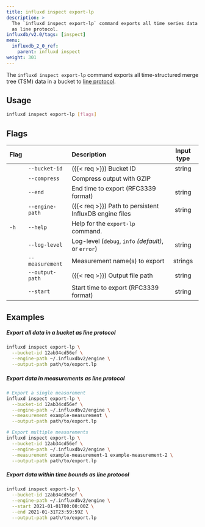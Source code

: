 ```yaml
---
title: influxd inspect export-lp
description: >
  The `influxd inspect export-lp` command exports all time series data in a bucket
  as line protocol.
influxdb/v2.0/tags: [inspect]
menu:
  influxdb_2_0_ref:
    parent: influxd inspect
weight: 301
---
```


The `influxd inspect export-lp` command exports all time-structured merge tree (TSM)
data in a bucket to [line protocol](/influxdb/v2.0/reference/syntax/line-protocol/).

## Usage
```sh
influxd inspect export-lp [flags]
```

## Flags
| Flag |                 | Description                                            | Input type |
|:---- |:---             |:-----------                                            |:----------:|
|      | `--bucket-id`   | ({{< req >}}) Bucket ID                                | string     |
|      | `--compress`    | Compress output with GZIP                              |            |
|      | `--end`         | End time to export (RFC3339 format)                    | string     |
|      | `--engine-path` | ({{< req >}}) Path to persistent InfluxDB engine files | string     |
| `-h` | `--help`        | Help for the `export-lp` command.                      |            |
|      | `--log-level`   | Log-level (`debug`, `info` _(default)_, or `error`)    | string     |
|      | `--measurement` | Measurement name(s) to export                          | strings    |
|      | `--output-path` | ({{< req >}}) Output file path                         | string     |
|      | `--start`       | Start time to export (RFC3339 format)                  | string     |

## Examples

##### Export all data in a bucket as line protocol
```sh
influxd inspect export-lp \
  --bucket-id 12ab34cd56ef \
  --engine-path ~/.influxdbv2/engine \
  --output-path path/to/export.lp
```

##### Export data in measurements as line protocol
```sh
# Export a single measurement
influxd inspect export-lp \
  --bucket-id 12ab34cd56ef \
  --engine-path ~/.influxdbv2/engine \
  --measurement example-measurement \
  --output-path path/to/export.lp

# Export multiple measurements
influxd inspect export-lp \
  --bucket-id 12ab34cd56ef \
  --engine-path ~/.influxdbv2/engine \
  --measurement example-measurement-1 example-measurement-2 \
  --output-path path/to/export.lp
```

##### Export data within time bounds as line protocol
```sh
influxd inspect export-lp \
  --bucket-id 12ab34cd56ef \
  --engine-path ~/.influxdbv2/engine \
  --start 2021-01-01T00:00:00Z \
  --end 2021-01-31T23:59:59Z \
  --output-path path/to/export.lp
```

